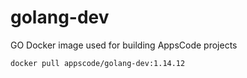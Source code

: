 # golang-dev

GO Docker image used for building AppsCode projects

```console
docker pull appscode/golang-dev:1.14.12
```
